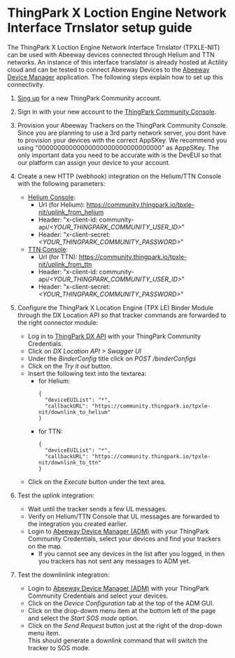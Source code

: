 # ThingPark X Loction Engine Network Interface Trnslator setup guide

The ThingPark X Loction Engine Network Interface Trnslator (TPXLE-NIT) can be used with Abeeway devices connected through Helium and TTN networks.
An instance of this interface translator is already hosted at Actility cloud and can be tested to connect Abeeway Devices to the [Abeeway Device Manager][3] application.
The following steps explain how to set up this connectivity.

1. [Sing up][1] for a new ThingPark Community account.

2. Sign in with your new account to the [ThingPark Community Console][2].

3. Provision your Abeeway Trackers on the ThingPark Community Console.   
Since you are planning to use a 3rd party network server, you dont have to provision your devices with the correct AppSKey. We recommend you using "00000000000000000000000000000000" as ApppSKey. The only important data you need to be accurate with is the DevEUI so that our platform can assign your device to your account.

4. Create a new HTTP (webhook) integration on the Helium/TTN Console with the following parameters:
   - [Helium Console][4]: 
     - Url (for Helium): https://community.thingpark.io/tpxle-nit/uplink_from_helium
     - Header: "x-client-id: community-api/*<YOUR_THINGPARK_COMMUNITY_USER_ID>*"
     - Header: "x-client-secret: *<YOUR_THINGPARK_COMMUNITY_PASSWORD>*"
   - [TTN Console][5]: 
     - Url (for TTN): https://community.thingpark.io/tpxle-nit/uplink_from_ttn
     - Header: "x-client-id: community-api/*<YOUR_THINGPARK_COMMUNITY_USER_ID>*"
     - Header: "x-client-secret: *<YOUR_THINGPARK_COMMUNITY_PASSWORD>*"
 
5. Configure the ThingPark X Location Engine (TPX LE) Binder Module through the DX Location API so that tracker commands are forwarded to the right connector module:
   - Log in to [ThingPark DX API][6] with your ThingPark Community Credentials.
   - Click on *DX Location API > Swagger UI*
   - Under the *BinderConfig* title click on *POST /binderConfigs*
   - Click on the *Try it out* button.
   - Insert the following text into the textarea:
     - for Helium:
       ```
       {
         "deviceEUIList": "*",
         "callbackURL": "https://community.thingpark.io/tpxle-nit/downlink_to_helium"
       }
       ```
     - for TTN:
       ```
       {
         "deviceEUIList": "*",
         "callbackURL": "https://community.thingpark.io/tpxle-nit/downlink_to_ttn"
       }
       ```
   - Click on the *Execute* button under the text area.  

6. Test the uplink integration:
   - Wait until the tracker sends a few UL messages.
   - Verify on Helium/TTN Console that UL messages are forwarded to the integration you created earlier.
   - Login to [Abeeway Device Manager (ADM)][3] with your ThingPark Community Credentials, select your devices and find your trackers on the map.
     - If you cannot see any devices in the list after you logged, in then you trackers has not sent any messages to ADM yet.

7. Test the downlinlink integration:
   - Login to [Abeeway Device Manager (ADM)][3] with your ThingPark Community Credentials and select your devices.
   - Click on the *Device Configuration* tab at the top of the ADM GUI.
   - Click on the drop-dowm menu item at the bottom left of the page and select the *Start SOS mode* option.
   - Click on the *Send Request* button just at the right of the drop-down menu item.  
     This should generate a downlink command that will switch the tracker to SOS mode. 

[1]: https://community.thingpark.org/
[2]: https://community.thingpark.io/
[3]: https://dev1.thingpark.com/thingpark/abeewayDeviceAnalyzer/index.php?dxprofile=community
[4]: https://console.helium.com/welcome
[5]: https://id.thethingsnetwork.org/oidc/interaction/NGGKQ1_7r3B1K8kdISJuS
[6]: https://dx-api.thingpark.io/getstarted/#/

